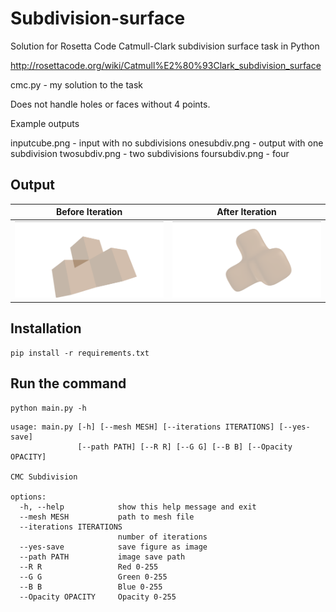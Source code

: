 # Subdivision-surface

Solution for Rosetta Code Catmull-Clark subdivision surface task in Python

http://rosettacode.org/wiki/Catmull%E2%80%93Clark_subdivision_surface

cmc.py - my solution to the task

Does not handle holes or faces without 4 points.

Example outputs

inputcube.png - input with no subdivisions
onesubdiv.png - output with one subdivision
twosubdiv.png - two subdivisions
foursubdiv.png - four

## Output
| Before Iteration | After Iteration |
| -------- | -------- |
| ![](images/01.png) | ![](images/02.png) |



## Installation
```
pip install -r requirements.txt
```

## Run the command
```
python main.py -h
```
```
usage: main.py [-h] [--mesh MESH] [--iterations ITERATIONS] [--yes-save]
               [--path PATH] [--R R] [--G G] [--B B] [--Opacity OPACITY]

CMC Subdivision

options:
  -h, --help            show this help message and exit
  --mesh MESH           path to mesh file
  --iterations ITERATIONS
                        number of iterations
  --yes-save            save figure as image
  --path PATH           image save path
  --R R                 Red 0-255
  --G G                 Green 0-255
  --B B                 Blue 0-255
  --Opacity OPACITY     Opacity 0-255
```